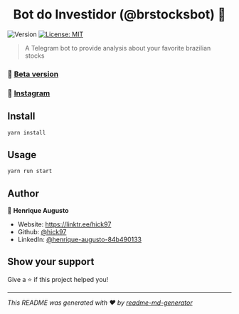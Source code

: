<h1 align="center">Bot do Investidor (@brstocksbot) 🤖</h1>
<p>
  <img alt="Version" src="https://img.shields.io/badge/version-1.0.0-blue.svg?cacheSeconds=2592000" />
  <a href="#" target="_blank">
    <img alt="License: MIT" src="https://img.shields.io/badge/License-MIT-yellow.svg" />
  </a>
</p>

>  A Telegram bot to provide analysis about your favorite brazilian stocks 

### :iphone: [Beta version](https://t.me/brstocksbot)
### :iphone: [Instagram](https://t.me/brstocksbot)

## Install

```sh
yarn install
```

## Usage

```sh
yarn run start
```

## Author

👤 **Henrique Augusto**

* Website: https://linktr.ee/hick97
* Github: [@hick97](https://github.com/hick97)
* LinkedIn: [@henrique-augusto-84b490133](https://linkedin.com/in/henrique-augusto-84b490133)

## Show your support

Give a ⭐️ if this project helped you!

***
_This README was generated with ❤️ by [readme-md-generator](https://github.com/kefranabg/readme-md-generator)_